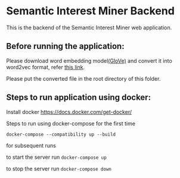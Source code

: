# Semantic Interest Miner Backend

This is the backend of the Semantic Interest Miner web application.

## Before running the application:

Please download word embedding model[(GloVe)](http://nlp.stanford.edu/data/glove.6B.zip) and convert it into word2vec format, refer [this link](https://radimrehurek.com/gensim/scripts/glove2word2vec.html).

Please put the converted file in the root directory of this folder.




## Steps to run application using docker:

Install docker https://docs.docker.com/get-docker/

Steps to run using docker-compose for the first time

```
docker-compose --compatibility up --build
```


for subsequent runs

to start the server run `docker-compose up`

to stop the server run `docker-compose down`